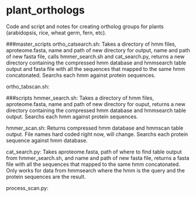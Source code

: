 # plant_orthologs
Code and script and notes for creating ortholog groups for plants (arabidopsis, rice, wheat germ, fern, etc).

###master_scripts
ortho_catsearch.sh: Takes a directory of hmm files, aproteome.fasta, name and path of new directory for output, name and path of new fasta file, calls hmmer_search.sh and cat_search.py, returns a new directory containing the compressed hmm database and hmmsearch table output and fasta file with all the sequences that mapped to the same hmm concatonated. Searchs each hmm against protein sequences. 

ortho_tabscan.sh: 

###scripts
hmmer_search.sh: Takes a directory of hmm files, aproteome.fasta, name and path of new directory for ouput,
returns a new directory containing the compressed hmm database and hmmsearch table output. Searchs each hmm against protein sequences. 

hmmer_scan.sh: Returns compressed hmm database and hmmscan table output. File names hard coded right now, will change. Searchs each protein sequence against hmm database.

cat_search.py: Takes aproteome.fasta, path of where to find table output from hmmer_search.sh, and name and path of new fasta file, returns a fasta file with all the sequences that mapped to the same hmm concatonated. Only works for data from hmmsearch where the hmm is the query and the protein sequences are the result.

process_scan.py:
